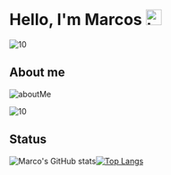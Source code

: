 # Hello, I'm Marcos <img src="https://user-images.githubusercontent.com/1303154/88677602-1635ba80-d120-11ea-84d8-d263ba5fc3c0.gif" width="28px" alt="hi">
![10](https://user-images.githubusercontent.com/73872769/117823945-68c20c80-b244-11eb-9e89-19526a684258.png)

## About me
![aboutMe](https://user-images.githubusercontent.com/73872769/162935312-8dde2dba-d7f9-4554-b499-bc23015b7208.png)

![10](https://user-images.githubusercontent.com/73872769/117823945-68c20c80-b244-11eb-9e89-19526a684258.png)
## Status
![Marco's GitHub stats](https://github-readme-stats.vercel.app/api?username=marcoscianzio&bg_color=DEG,8E2DE2,4A00E0&title_color=FFFFFF&text_color=FFFFFF&hide_border=true)[![Top Langs](https://github-readme-stats.vercel.app/api/top-langs/?username=marcoscianzio&layout=compact&bg_color=DEG,8E2DE2,4A00E0&title_color=FFFFFF&text_color=FFFFFF&hide_border=true)](https://github.com/anuraghazra/github-readme-stats)
